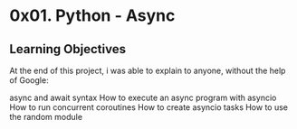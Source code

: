 # 0x01. Python - Async

## Learning Objectives
At the end of this project, i was able to explain to anyone, without the help of Google:

async and await syntax
How to execute an async program with asyncio
How to run concurrent coroutines
How to create asyncio tasks
How to use the random module
